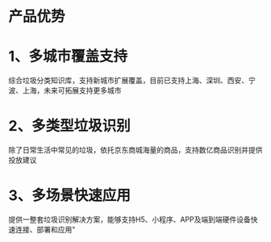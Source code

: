 # 产品优势

# 1、多城市覆盖支持
综合垃圾分类知识库，支持新城市扩展覆盖，目前已支持上海、深圳、西安、宁波、上海，未来可拓展支持更多城市

# 2、多类型垃圾识别
除了日常生活中常见的垃圾，依托京东商城海量的商品，支持数亿商品识别并提供投放建议

# 3、多场景快速应用
提供一整套垃圾识别解决方案，能够支持H5、小程序、APP及端到端硬件设备快速连接、部署和应用"